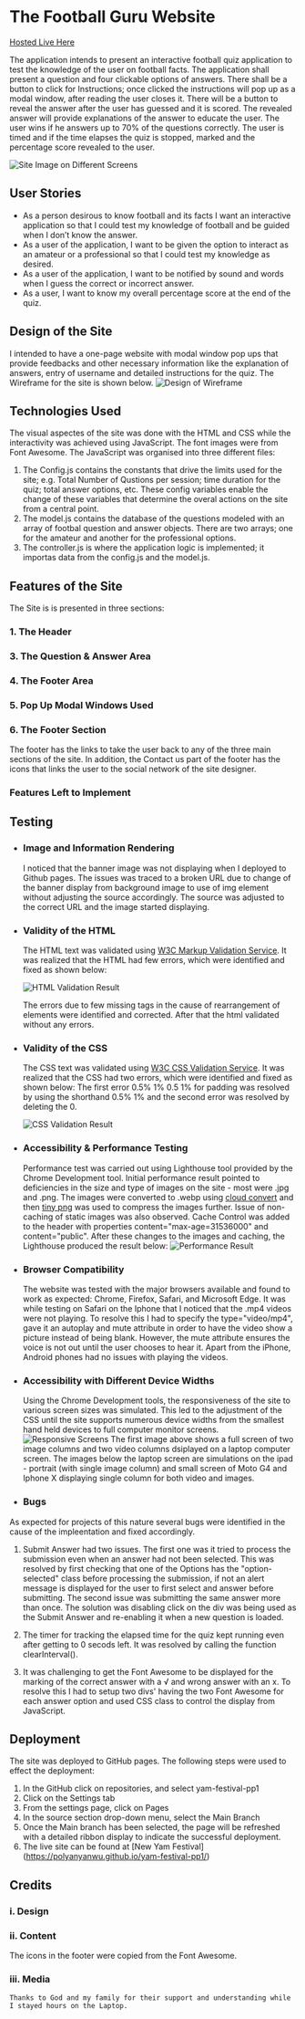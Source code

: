 
# The Football Guru Website 
[Hosted Live Here](https://polyanyanwu.github.io/football-quiz-pp2/)

The application intends to present an interactive football quiz application to test the knowledge of the user on football facts. The application shall present a question and four clickable options of answers. There shall be a button to click for Instructions; once clicked the instructions will pop up as a modal window, after reading the user closes it. There will be a button to reveal the answer after the user has guessed and it is scored. The revealed answer will provide explanations of the answer to educate the user. The user wins if he answers up to 70% of the questions correctly. The user is timed and if the time elapses the quiz is stopped, marked and the percentage score revealed to the user.


![Site Image on Different Screens](/docs/pp1_image.png)
## User Stories
* As a person desirous to know football and its facts I want an interactive application so that I could test my knowledge of football and be guided when I don’t know the answer.
* As a user of the application, I want to be given the option to interact as an amateur or a professional so that I could test my knowledge as desired.
* As a user of the application, I want to be notified by sound and words when I guess the correct or incorrect answer.
* As a user, I want to know my overall percentage score at the end of the quiz.

## Design of the Site
I intended to have a one-page website with modal window pop ups that provide feedbacks and other necessary information like the explanation of answers, entry of username and detailed instructions for the quiz.  The Wireframe for the site is shown below.
![Design of Wireframe](/docs/football_quiz_wireframe.png)

## Technologies Used
The visual aspectes of the site was done with the HTML and CSS while the interactivity was achieved using JavaScript. The font images were from Font Awesome. The JavaScript was organised into three different files:
1. The Config.js contains the constants that drive the limits used for the site; e.g. Total Number of Qustions per session; time duration for the quiz; total answer options, etc. These config variables enable the change of these variables that determine the overal actions on the site from a central point.
2. The model.js contains the database of the questions modeled with an array of footbal question and answer objects. There are two arrays; one for the amateur and another for the professional options.
3. The controller.js is where the application logic is implemented; it importas data from the config.js and the model.js.

## Features of the Site
The Site is is presented in three sections:
### 1. The Header


### 3. The Question & Answer Area


### 4. The Footer Area

### 5. Pop Up Modal Windows Used
    


### 6. The Footer Section
The footer has the links to take the user back to any of the three main sections of the site. In addition, the Contact us part of the footer has the icons that links the user to the social network of the site designer.



### Features Left to Implement


## Testing
* ### Image and Information Rendering

    I noticed that the banner image was not displaying when I deployed to Github pages. The issues was traced to a broken URL due to change of the banner display from background image to use of img element without adjusting the source accordingly. The source was adjusted to the correct URL and the image started displaying.

* ### Validity of the HTML

    The HTML text was validated using [W3C Markup Validation Service](https://validator.w3.org/). It was realized that the HTML had few errors, which were identified and fixed as shown below:

    ![HTML Validation Result](/docs/html_validation.png)

    The errors due to few missing tags in the cause of rearrangement of elements were identified and corrected. After that the html validated without any errors.

* ### Validity of the CSS

    The CSS text was validated using [W3C CSS Validation Service](https://jigsaw.w3.org/css-validator/validator). It was realized that the CSS had two errors, which were identified and fixed as shown below: The first error 0.5% 1% 0.5 1% for padding was resolved by using the shorthand 0.5% 1% and the second error was resolved by deleting the 0.

    ![CSS Validation Result](/docs/css_validation.png)

* ### Accessibility & Performance Testing

    Performance test was carried out using Lighthouse tool provided by the Chrome Development tool. Initial performance result pointed to deficiencies in the size and type of images on the site - most were .jpg and .png. The images were converted to .webp using  [cloud convert](https://cloudconvert.com/) and then  [tiny png](https://tinypng.com/) was used to compress the images further. Issue of non-caching of static images was also observed. Cache Control was added to the header with properties content="max-age=31536000" and content="public". After these changes to the images and caching, the Lighthouse produced the result below:
    ![Performance Result](/docs/performance_test.png)


* ### Browser Compatibility 

    The website was tested with the major browsers available and found to work as expected: Chrome, Firefox, Safari, and Microsoft Edge. It was while testing on Safari on the Iphone that I noticed that the .mp4 videos were not playing. To resolve this I had to specify the type="video/mp4", gave it an autoplay and mute attribute in order to have the video show a picture instead of being blank. However, the mute attribute ensures the voice is not out until the user chooses to hear it. Apart from the iPhone, Android phones had no issues with playing the videos.

* ### Accessibility with Different Device Widths

    Using the Chrome Development tools, the responsiveness of the site to various screen sizes was simulated. This led to the adjustment of the CSS until the site supports numerous device widths from the smallest hand held devices to full computer monitor screens.
    ![Responsive Screens](/docs/various_screen_sizes.png)
    The first image above shows a full screen of two image columns and two video columns dsiplayed on a laptop computer screen. The images below the laptop screen are simulations on the ipad - portrait (with single image column) and small screen of Moto G4 and Iphone X displaying single column for both video and images.

* ### Bugs
As expected for projects of this nature several bugs were identified in the cause of the impleentation and fixed accordingly.
1. Submit Answer had two issues. The first one was it tried to process the submission even when an answer had not been selected. This was resolved by first checking that one of the Options has the "option-selected" class before processing the submission, if not an alert message is displayed for the user to first select and answer before submitting. The second issue was submitting the same answer more than once. The solution was disabling click on the div was being used as the Submit Answer and re-enabling it when a new question is loaded.
            
2. The timer for tracking the elapsed time for the quiz kept running even after getting to 0 secods left. It was resolved by calling the function clearInterval().

3. It was challenging to get the Font Awesome to be displayed for the marking of the correct answer with a √ and wrong answer with an x. To resolve this I had to setup two divs' having the two Font Awesome for each answer option and used CSS class to control the display from JavaScript.

## Deployment
The site was deployed to GitHub pages. The following steps were used to effect the deployment:
1. In the GitHub click on repositories, and select yam-festival-pp1
2. Click on the Settings tab
3. From the settings page, click on Pages
4. In the source section drop-down menu, select the Main Branch
5. Once the Main branch has been selected, the page will be refreshed with a detailed ribbon display to indicate the successful deployment.
6. The live site can be found at [New Yam Festival] (https://polyanyanwu.github.io/yam-festival-pp1/)

## Credits
### i. Design


### ii. Content

    
The icons in the footer were copied from the Font Awesome.
### iii. Media


    
    Thanks to God and my family for their support and understanding while I stayed hours on the Laptop.
